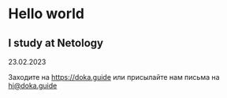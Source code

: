 # Hello world
## I study at Netology

23.02.2023

Заходите на <https://doka.guide>
или присылайте нам письма на <hi@doka.guide>
